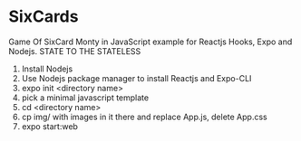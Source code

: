 # SixCards
Game Of SixCard Monty in JavaScript example for Reactjs Hooks, Expo and Nodejs. STATE TO THE STATELESS
1) Install Nodejs
2) Use Nodejs package manager to install Reactjs and Expo-CLI
3) expo init &lt;directory name&gt;
4) pick a minimal javascript template
5) cd &lt;directory name&gt;
6) cp img/ with images in it there and replace App.js, delete App.css
7) expo start:web
